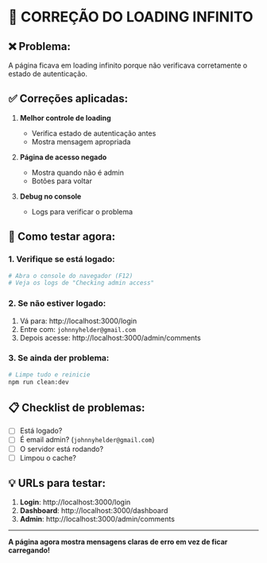 # 🔧 CORREÇÃO DO LOADING INFINITO

## ❌ Problema:
A página ficava em loading infinito porque não verificava corretamente o estado de autenticação.

## ✅ Correções aplicadas:

1. **Melhor controle de loading**
   - Verifica estado de autenticação antes
   - Mostra mensagem apropriada

2. **Página de acesso negado**
   - Mostra quando não é admin
   - Botões para voltar

3. **Debug no console**
   - Logs para verificar o problema

## 🎯 Como testar agora:

### 1. Verifique se está logado:
```bash
# Abra o console do navegador (F12)
# Veja os logs de "Checking admin access"
```

### 2. Se não estiver logado:
1. Vá para: http://localhost:3000/login
2. Entre com: `johnnyhelder@gmail.com`
3. Depois acesse: http://localhost:3000/admin/comments

### 3. Se ainda der problema:
```bash
# Limpe tudo e reinicie
npm run clean:dev
```

## 📋 Checklist de problemas:

- [ ] Está logado?
- [ ] É email admin? (`johnnyhelder@gmail.com`)
- [ ] O servidor está rodando?
- [ ] Limpou o cache?

## 💡 URLs para testar:

1. **Login**: http://localhost:3000/login
2. **Dashboard**: http://localhost:3000/dashboard
3. **Admin**: http://localhost:3000/admin/comments

---

**A página agora mostra mensagens claras de erro em vez de ficar carregando!**
